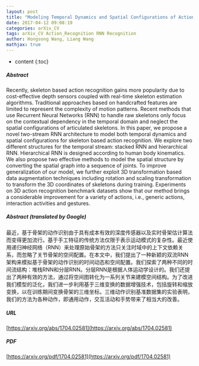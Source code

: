 ```yaml
---
layout: post
title: "Modeling Temporal Dynamics and Spatial Configurations of Actions Using Two-Stream Recurrent Neural Networks"
date: 2017-04-12 09:08:19
categories: arXiv_CV
tags: arXiv_CV Action_Recognition RNN Recognition
author: Hongsong Wang, Liang Wang
mathjax: true
---
```


* content
{:toc}

##### Abstract
Recently, skeleton based action recognition gains more popularity due to cost-effective depth sensors coupled with real-time skeleton estimation algorithms. Traditional approaches based on handcrafted features are limited to represent the complexity of motion patterns. Recent methods that use Recurrent Neural Networks (RNN) to handle raw skeletons only focus on the contextual dependency in the temporal domain and neglect the spatial configurations of articulated skeletons. In this paper, we propose a novel two-stream RNN architecture to model both temporal dynamics and spatial configurations for skeleton based action recognition. We explore two different structures for the temporal stream: stacked RNN and hierarchical RNN. Hierarchical RNN is designed according to human body kinematics. We also propose two effective methods to model the spatial structure by converting the spatial graph into a sequence of joints. To improve generalization of our model, we further exploit 3D transformation based data augmentation techniques including rotation and scaling transformation to transform the 3D coordinates of skeletons during training. Experiments on 3D action recognition benchmark datasets show that our method brings a considerable improvement for a variety of actions, i.e., generic actions, interaction activities and gestures.

##### Abstract (translated by Google)
最近，基于骨架的动作识别由于具有成本有效的深度传感器以及实时骨架估计算法而变得更加流行。基于手工特征的传统方法仅限于表示运动模式的复杂性。最近使用递归神经网络（RNN）来处理原始骨架的方法只关注时域中的上下文依赖关系，而忽略了关节骨架的空间配置。在本文中，我们提出了一种新颖的双流RNN架构来模拟基于骨架的动作识别的时间动态和空间配置。我们探索了两种不同的时间流结构：堆栈RNN和分层RNN。分层RNN是根据人体运动学设计的。我们还提出了两种有效的方法，通过将空间图转化为一系列关节来建模空间结构。为了改进我们模型的泛化，我们进一步利用基于三维变换的数据增强技术，包括旋转和缩放变换，以在训练期间变换骨架的三维坐标。三维动作识别基准数据集的实验表明，我们的方法为各种动作，即通用动作，交互活动和手势带来了相当大的改善。

##### URL
[https://arxiv.org/abs/1704.02581](https://arxiv.org/abs/1704.02581)

##### PDF
[https://arxiv.org/pdf/1704.02581](https://arxiv.org/pdf/1704.02581)

